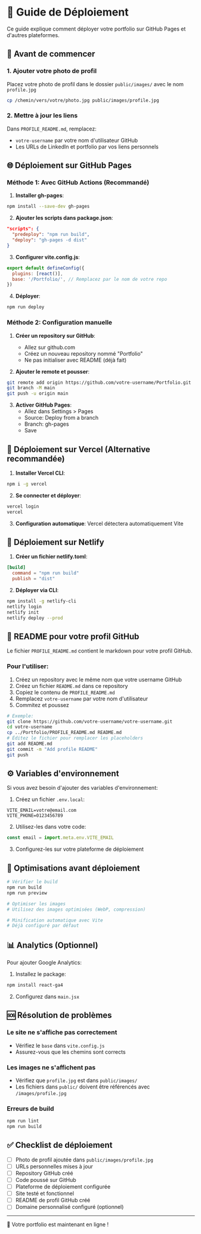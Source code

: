 # 🚀 Guide de Déploiement

Ce guide explique comment déployer votre portfolio sur GitHub Pages et d'autres plateformes.

## 📝 Avant de commencer

### 1. Ajouter votre photo de profil

Placez votre photo de profil dans le dossier `public/images/` avec le nom `profile.jpg`

```bash
cp /chemin/vers/votre/photo.jpg public/images/profile.jpg
```

### 2. Mettre à jour les liens

Dans `PROFILE_README.md`, remplacez:
- `votre-username` par votre nom d'utilisateur GitHub
- Les URLs de LinkedIn et portfolio par vos liens personnels

## 🌐 Déploiement sur GitHub Pages

### Méthode 1: Avec GitHub Actions (Recommandé)

1. **Installer gh-pages**:
```bash
npm install --save-dev gh-pages
```

2. **Ajouter les scripts dans package.json**:
```json
"scripts": {
  "predeploy": "npm run build",
  "deploy": "gh-pages -d dist"
}
```

3. **Configurer vite.config.js**:
```javascript
export default defineConfig({
  plugins: [react()],
  base: '/Portfolio/', // Remplacez par le nom de votre repo
})
```

4. **Déployer**:
```bash
npm run deploy
```

### Méthode 2: Configuration manuelle

1. **Créer un repository sur GitHub**:
   - Allez sur github.com
   - Créez un nouveau repository nommé "Portfolio"
   - Ne pas initialiser avec README (déjà fait)

2. **Ajouter le remote et pousser**:
```bash
git remote add origin https://github.com/votre-username/Portfolio.git
git branch -M main
git push -u origin main
```

3. **Activer GitHub Pages**:
   - Allez dans Settings > Pages
   - Source: Deploy from a branch
   - Branch: gh-pages
   - Save

## 🚀 Déploiement sur Vercel (Alternative recommandée)

1. **Installer Vercel CLI**:
```bash
npm i -g vercel
```

2. **Se connecter et déployer**:
```bash
vercel login
vercel
```

3. **Configuration automatique**: Vercel détectera automatiquement Vite

## 🌟 Déploiement sur Netlify

1. **Créer un fichier netlify.toml**:
```toml
[build]
  command = "npm run build"
  publish = "dist"
```

2. **Déployer via CLI**:
```bash
npm install -g netlify-cli
netlify login
netlify init
netlify deploy --prod
```

## 📱 README pour votre profil GitHub

Le fichier `PROFILE_README.md` contient le markdown pour votre profil GitHub.

### Pour l'utiliser:

1. Créez un repository avec le même nom que votre username GitHub
2. Créez un fichier `README.md` dans ce repository
3. Copiez le contenu de `PROFILE_README.md`
4. Remplacez `votre-username` par votre nom d'utilisateur
5. Commitez et poussez

```bash
# Exemple:
git clone https://github.com/votre-username/votre-username.git
cd votre-username
cp ../Portfolio/PROFILE_README.md README.md
# Éditez le fichier pour remplacer les placeholders
git add README.md
git commit -m "Add profile README"
git push
```

## ⚙️ Variables d'environnement

Si vous avez besoin d'ajouter des variables d'environnement:

1. Créez un fichier `.env.local`:
```
VITE_EMAIL=votre@email.com
VITE_PHONE=0123456789
```

2. Utilisez-les dans votre code:
```javascript
const email = import.meta.env.VITE_EMAIL
```

3. Configurez-les sur votre plateforme de déploiement

## 🔧 Optimisations avant déploiement

```bash
# Vérifier le build
npm run build
npm run preview

# Optimiser les images
# Utilisez des images optimisées (WebP, compression)

# Minification automatique avec Vite
# Déjà configuré par défaut
```

## 📊 Analytics (Optionnel)

Pour ajouter Google Analytics:

1. Installez le package:
```bash
npm install react-ga4
```

2. Configurez dans `main.jsx`

## 🆘 Résolution de problèmes

### Le site ne s'affiche pas correctement
- Vérifiez le `base` dans `vite.config.js`
- Assurez-vous que les chemins sont corrects

### Les images ne s'affichent pas
- Vérifiez que `profile.jpg` est dans `public/images/`
- Les fichiers dans `public/` doivent être référencés avec `/images/profile.jpg`

### Erreurs de build
```bash
npm run lint
npm run build
```

## ✅ Checklist de déploiement

- [ ] Photo de profil ajoutée dans `public/images/profile.jpg`
- [ ] URLs personnelles mises à jour
- [ ] Repository GitHub créé
- [ ] Code poussé sur GitHub
- [ ] Plateforme de déploiement configurée
- [ ] Site testé et fonctionnel
- [ ] README de profil GitHub créé
- [ ] Domaine personnalisé configuré (optionnel)

---

🎉 Votre portfolio est maintenant en ligne !

